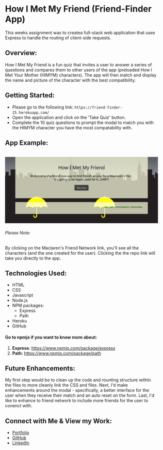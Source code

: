 # How I Met My Friend (Friend-Finder App)
This weeks assignment was to createa full-stack web application that uses Express to handle the routing of client-side requests.
​
## Overview: 

How I Met My Friend is a fun quiz that invites a user to answer a series of questions and compares them to other users of the app (preloaded How I Met Your Mother (HIMYM) characters). The app will then match and display the name and picture of the character with the best compatibility.

## Getting Started:

* Please go to the following link: `https://friend-finder-25.herokuapp.com/` 
* Open the application and click on the 'Take Quiz' button.
* Complete the 10 quiz questions to prompt the modal to match you with the HIMYM character you have the most compatability with.

## App Example:
​
<a href="https://friend-finder-25.herokuapp.com/" target="_blank">
   <img src="app\public\example.PNG">
</a>

###### Please Note:
By clicking on the Maclaren's Friend Network link, you'll see all the characters (and the one created for the user). Clicking the the repo link will take you directly to the app.

## Technologies Used:
-   HTML
-   CSS
-	Javascript
-	Node.js
-	NPM packages:
    -	Express
    -   Path
-   Heroku
-   GitHub

#### Go to npmjs if you want to know more about:

1. **Express**:  https://www.npmjs.com/package/express
2. **Path**: https://www.npmjs.com/package/path

## Future Enhancements:
My first step would be to clean up the code and rounting structure within the files to more cleanly link the CSS and files. Next, I'd make enhancements around the modal - specifically, a better interface for the user when they receive their match and an auto reset on the form. Last, I'd like to enhance to friend network to include more friends for the user to conenct with.

## Connect with Me & View my Work:
- <a href="https://arohl2015.github.io/Updated-Portfolio/" target="_blank"> Portfolio </a>
- <a href="https://github.com/arohl2015" target="_blank"> GitHub </a>
- <a href="www.linkedin.com/in/aprilrohlcfp" target="_blank"> LinkedIn </a>



